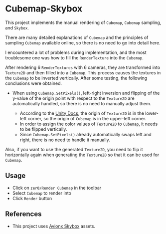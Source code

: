 # Cubemap-Skybox

This project implements the manual rendering of `Cubemap`, `Cubemap` sampling, and `Skybox`.

There are many detailed explanations of `Cubemap` and the principles of sampling `Cubemap` available online, so there is no need to go into detail here.

I encountered a lot of problems during implementation, and the most troublesome one was how to fill the `RenderTexture` into the `Cubemap`.

After rendering 6 `RenderTextures` with 6 cameras, they are transformed into `Texture2D` and then filled into a `Cubemap`. This process causes the textures in the `Cubemap` to be inverted vertically. After some testing, the following conclusions were obtained.

- When using `Cubemap.SetPixels()`, left-right inversion and flipping of the y-value of the origin point with respect to the `Texture2D` are automatically handled, so there is no need to manually adjust them.
    
    - According to the [Unity Docs](https://docs.unity3d.com/ScriptReference/Texture2D.ReadPixels.html), the origin of `Texture2D` is in the lower-left corner, so the origin of `Cubemap` is in the upper-left corner.
    - In order to assign the color values of `Texture2D` to `Cubemap`, it needs to be flipped vertically.
    - Since `Cubemap.SetPixels()` already automatically swaps left and right, there is no need to handle it manually.

Also, if you want to use the generated `Texture2D`, you need to flip it horizontally again when generating the `Texture2D` so that it can be used for `Cubemap`.

## Usage
- Click on `zer0/Render Cubemap` in the toolbar
- Select `Cubemap` to render into
- Click `Render` button


## References

- This project uses [Avionx Skybox](https://assetstore.unity.com/packages/2d/textures-materials/sky/skybox-series-free-103633) assets.